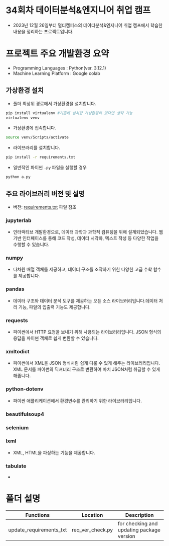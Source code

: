 # 34회차 데이터분석&엔지니어 취업 캠프
- 2023년 12월 26일부터 멀티캠퍼스의 데이터분석&엔지니어 취업 캠프에서 학습한 내용을 정리하는 프로젝트입니다.

# 프로젝트 주요 개발환경 요약
  + Programming Languages : Python(ver. 3.12.1)
  + Machine Learning Platform : Google colab

## 가상환경 설치
- 폴더 최상위 경로에서 가상환경을 설치합니다.

```bash
pip install virtualenv #기존에 설치한 가상환경이 있다면 생략 가능
virtualenv venv
```

- 가상환경에 접속합니다.
```bash
source venv/Scripts/activate
```

- 라이브러리를 설치합니다.
```bash
pip install -r requirements.txt
```

- 일반적인 파이썬 `.py` 파일을 실행할 경우
```bash
python a.py
```

## 주요 라이브러리 버전 및 설명
  + 버전: [requirements.txt](requirements.txt) 파일 참조
### jupyterlab
- 인터랙티브 개발환경으로, 데이터 과학과 과학적 컴퓨팅을 위해 설계되었습니다. 웹 기반 인터페이스를 통해 코드 작성, 데이터 시각화, 텍스트 작성 등 다양한 작업을 수행할 수 있습니다.

### numpy
- 다차원 배열 객체를 제공하고, 데이터 구조를 조작하기 위한 다양한 고급 수학 함수를 제공합니다.

### pandas
- 데이터 구조와 데이터 분석 도구를 제공하는 오픈 소스 라이브러리입니다.데이터 처리 기능, 파일의 입출력 기능도 제공합니다.

### requests
- 파이썬에서 HTTP 요청을 보내기 위해 사용되는 라이브러리입니다. JSON 형식의 응답을 파이썬 객체로 쉽게 변환할 수 있습니다.

### xmltodict
- 파이썬에서 XML을 JSON 형식처럼 쉽게 다룰 수 있게 해주는 라이브러리입니다. XML 문서를 파이썬의 딕셔너리 구조로 변환하여 마치 JSON처럼 취급할 수 있게 해줍니다.

### python-dotenv
- 파이썬 애플리케이션에서 환경변수를 관리하기 위한 라이브러리입니다.

### beautifulsoup4

### selenium

### lxml
- XML, HTML을 파싱하는 기능을 제공합니다.

### tabulate
- 

# 폴더 설명

| Functions | Location | Description |
|---|---|---|
| update_requirements_txt | req_ver_check.py  | for checking and updating package version |
